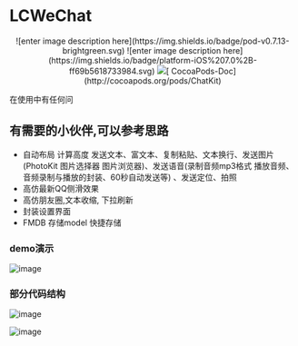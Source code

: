 # LCWeChat

<p align="center">
![enter image description here](https://img.shields.io/badge/pod-v0.7.13-brightgreen.svg)  ![enter image description here]
(https://img.shields.io/badge/platform-iOS%207.0%2B-ff69b5618733984.svg) 
<a href="https://github.com/leancloud/ChatKit-OC/blob/master/LICENSE"><img src="https://img.shields.io/badge/license-MIT-green.svg?style=flat"></a>[ CocoaPods-Doc](http://cocoapods.org/pods/ChatKit) 
</a>

在使用中有任何问


## 有需要的小伙伴,可以参考思路
* 自动布局 计算高度 发送文本、富文本、复制粘贴、文本换行、发送图片(PhotoKit 图片选择器 图片浏览器)、发送语音(录制音频mp3格式 播放音频、音频录制与播放的封装、60秒自动发送等) 、发送定位、拍照
* 高仿最新QQ侧滑效果
* 高仿朋友圈,文本收缩, 下拉刷新
* 封装设置界面
* FMDB 存储model 快捷存储

### demo演示
![image](https://github.com/icoderRo/LCWeChat/blob/master/Resource/LCWeChat.gif)

### 部分代码结构
![image](https://github.com/icoderRo/LCWeChat/blob/master/Resource/chatCell.png)

![image](https://github.com/icoderRo/LCWeChat/blob/master/Resource/mainController.png)


